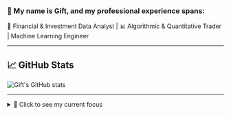### 👋 My name is Gift, and my professional experience spans:

💼 Financial & Investment Data Analyst | 📊 Algorithmic & Quantitative Trader | Machine Learning Engineer 
   

---

## 📈 GitHub Stats
![Gift's GitHub stats](https://github-readme-stats.vercel.app/api?username=GiftAnyaoma&show_icons=true&theme=radical)

---

<details>
  <summary>🎯 Click to see my current focus</summary>

  - Building backtesting dashboards in **Streamlit**  
  - Studying **Financial Engineering**  
  - Exploring **Alpha Mining** strategies  

</details>

